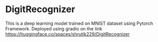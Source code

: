 # DigitRecognizer
This is a deep learning model trained on MNIST dataset using Pytorch Framework. Deployed using gradio on the link https://huggingface.co/spaces/shrutik229/DigitRecognizer
